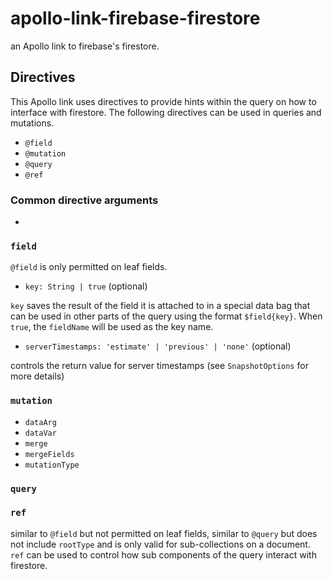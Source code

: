 # apollo-link-firebase-firestore

an Apollo link to firebase's firestore.

## Directives

This Apollo link uses directives to provide hints within the query on how to interface with firestore. The following directives can be used in queries and mutations.

- `@field`
- `@mutation`
- `@query`
- `@ref`

### Common directive arguments

-

### `field`

`@field` is only permitted on leaf fields.

- `key: String | true` (optional)

`key` saves the result of the field it is attached to in a special data bag that can be used in other parts of the query using the format `$field{key}`. When `true`, the `fieldName` will be used as the key name.

- `serverTimestamps: 'estimate' | 'previous' | 'none'` (optional)

controls the return value for server timestamps (see `SnapshotOptions` for more details)

### `mutation`

- `dataArg`
- `dataVar`
- `merge`
- `mergeFields`
- `mutationType`

### `query`

### `ref`

similar to `@field` but not permitted on leaf fields, similar to `@query` but does not include `rootType` and is only valid for sub-collections on a document. `ref` can be used to control how sub components of the query interact with firestore.
